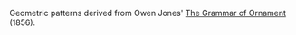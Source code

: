 Geometric patterns derived from Owen Jones' [The Grammar of Ornament](https://www.nms.ac.uk/grammarofornament) (1856).

